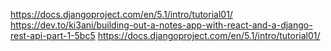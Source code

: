 https://docs.djangoproject.com/en/5.1/intro/tutorial01/
https://dev.to/ki3ani/building-out-a-notes-app-with-react-and-a-django-rest-api-part-1-5bc5
https://docs.djangoproject.com/en/5.1/intro/tutorial01/